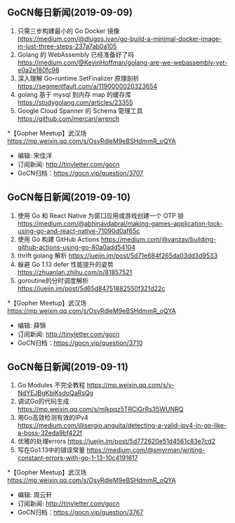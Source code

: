 ## GoCN每日新闻(2019-09-09)

1. 只需三步构建最小的 Go Docker 镜像 https://medium.com/@dlugos.ivan/go-build-a-minimal-docker-image-in-just-three-steps-237a7ab0a105
2. Golang 的 WebAssembly 已经准备好了吗 https://medium.com/@KevinHoffman/golang-are-we-webassembly-yet-e0a2e180fc98
3. 深入理解 Go-runtime.SetFinalizer 原理剖析 https://segmentfault.com/a/1190000020323654
4. golang 基于 mysql 到内存 map 的缓存库 https://studygolang.com/articles/23355
5. Google Cloud Spanner 的 Schema 管理工具 https://github.com/mercari/wrench

*【Gopher Meetup】武汉场 https://mp.weixin.qq.com/s/OsvRdleM9eBSHdmmR_oQYA

- 编辑: 宋佳洋 
- 订阅新闻: http://tinyletter.com/gocn  
- GoCN归档：https://gocn.vip/question/3707

## GoCN每日新闻(2019-09-10)

1. 使用 Go 和 React Native 为窗口应用或游戏创建一个 OTP 锁 https://medium.com/@abhinavdabral/making-games-application-lock-using-go-and-react-native-71090d0af65c
2. 使用 Go 构建 GitHub Actions https://medium.com/@yanzay/building-github-actions-using-go-80a0add54104
3. thrift golang 解析 https://juejin.im/post/5d71e684f265da03dd3d9533
4. 躲避 Go 1.13 defer 性能提升的姿势 https://zhuanlan.zhihu.com/p/81857521
5. goroutine的分时调度解析 https://juejin.im/post/5d65d84751882550f321d22c

*【Gopher Meetup】武汉场 https://mp.weixin.qq.com/s/OsvRdleM9eBSHdmmR_oQYA

- 编辑: 薛锦 
- 订阅新闻: http://tinyletter.com/gocn  
- GoCN归档：https://gocn.vip/question/3710

## GoCN每日新闻(2019-09-11)

1. Go Modules 不完全教程  https://mp.weixin.qq.com/s/v-NdYEJBgKbiKsdoQaRsQg
2. 调试Go的代码生成 https://mp.weixin.qq.com/s/mlkpqz5TRCiGrRs35WUNRQ
3. 用Go高效检测有效的IPv4 https://medium.com/@sergio.anguita/detecting-a-valid-ipv4-in-go-like-a-boss-32eda9bf422f
4. 优雅的处理errors https://juejin.im/post/5d772620e51d4561c83e7cd2
5. 写在Go1.13中的错误常量 https://medium.com/@smyrman/writing-constant-errors-with-go-1-13-10c4191617

*【Gopher Meetup】武汉场 https://mp.weixin.qq.com/s/OsvRdleM9eBSHdmmR_oQYA

- 编辑: 周云轩 
- 订阅新闻: http://tinyletter.com/gocn  
- GoCN归档：https://gocn.vip/question/3767
